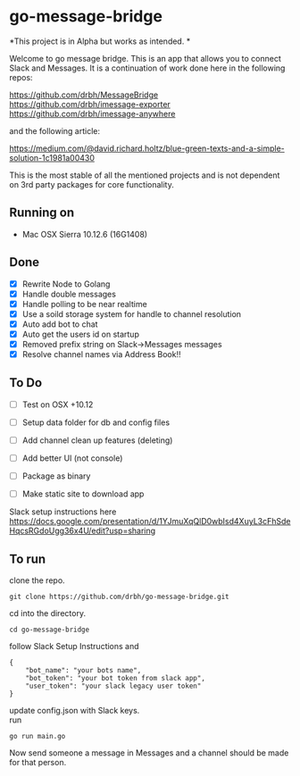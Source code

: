# go-message-bridge

*This project is in Alpha but works as intended. *

Welcome to go message bridge. This is an app that allows you to connect Slack and Messages. It is a continuation of work done here in the following repos:

https://github.com/drbh/MessageBridge  
https://github.com/drbh/imessage-exporter  
https://github.com/drbh/imessage-anywhere  

and the following article:

https://medium.com/@david.richard.holtz/blue-green-texts-and-a-simple-solution-1c1981a00430

This is the most stable of all the mentioned projects and is not dependent on 3rd party packages for core functionality.

## Running on 
- Mac OSX Sierra 10.12.6 (16G1408)

## Done
- [X] Rewrite Node to Golang
- [X] Handle double messages
- [X] Handle polling to be near realtime
- [X] Use a soild storage system for handle to channel resolution
- [X] Auto add bot to chat
- [X] Auto get the users id on startup
- [X] Removed prefix string on Slack->Messages messages
- [X] Resolve channel names via Address Book!!

## To Do
- [ ] Test on OSX +10.12
- [ ] Setup data folder for db and config files
- [ ] Add channel clean up features (deleting)
- [ ] Add better UI (not console)
- [ ] Package as binary
- [ ] Make static site to download app


Slack setup instructions here   
https://docs.google.com/presentation/d/1YJmuXqQlD0wbIsd4XuyL3cFhSdeHqcsRGdoUgg36x4U/edit?usp=sharing

## To run

clone the repo. 
```
git clone https://github.com/drbh/go-message-bridge.git
```
cd into the directory. 
```
cd go-message-bridge
```
follow Slack Setup Instructions and 
```
{
    "bot_name": "your bots name",
    "bot_token": "your bot token from slack app",
    "user_token": "your slack legacy user token"
}
```
update config.json with Slack keys.  
run 
```
go run main.go
```

Now send someone a message in Messages and a channel should be made for that person.

